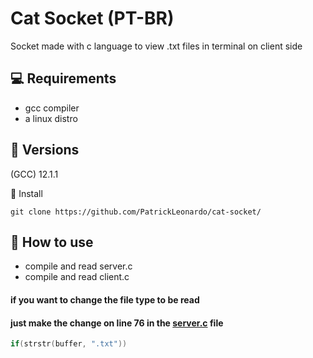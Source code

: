 # Cat Socket (PT-BR)

Socket made with c language to view .txt files in terminal on client side

## 💻 Requirements
- gcc compiler
- a linux distro

## 📨 Versions
(GCC) 12.1.1

💾 Install

``` git clone https://github.com/PatrickLeonardo/cat-socket/ ```

## 📝 How to use
- compile and read server.c 
- compile and read client.c

#### if you want to change the file type to be read
#### just make the change on line 76 in the [server.c](https://github.com/PatrickLeonardo/cat-socket/blob/main/server.c) file

```c
if(strstr(buffer, ".txt"))    
```
